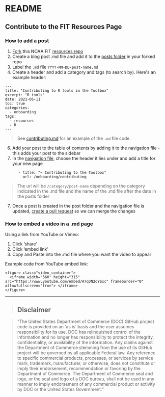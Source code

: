 # README

## Contribute to the FIT Resources Page

### How to add a post 
1. [Fork](https://docs.github.com/en/github/getting-started-with-github/quickstart/fork-a-repo) this NOAA FIT [resources repo](https://github.com/noaa-fisheries-integrated-toolbox/resources)
2. Create a blog post .md file and add it to the [posts folder](https://github.com/noaa-fisheries-integrated-toolbox/resources/tree/master/_posts) in your forked repo
3. Label the `.md` file `YYYY-MM-DD-post-name.md`
4. Create a header and add a category and tags (to search by). Here's an example header: 

```
---
title: "Contributing to R tools in the Toolbox"
excerpt: "R tools"
date: 2021-06-11
toc: true
categories:
  - onboarding
tags:
  - resources
  - R
---
```

> See [contributing.md](https://raw.githubusercontent.com/noaa-fisheries-integrated-toolbox/resources/master/_posts/2021-06-11-contributing.md) for an example of the `.md` file code.
6. Add your post to the table of contents by adding it to the navigation file - this adds your post to the sidebar
7. In the [navigation file](https://github.com/noaa-fisheries-integrated-toolbox/resources/blob/master/_data/navigation.yml), choose the header it lies under and add a title for your new page

```
      - title: "~ Contributing to the Toolbox"
        url: /onboarding/contributing    
```
> The url will be `/category/post-name` depending on the category indicated in the .md file and the name of the .md file after the date in the posts folder
7. Once a post is created in the post folder and the navigation file is updated, [create a pull request](https://docs.github.com/en/github/collaborating-with-pull-requests/proposing-changes-to-your-work-with-pull-requests/creating-a-pull-request) so we can merge the changes 
 
### How to embed a video in a .md page
Using a link from YouTube or Vimeo:
1. Click ‘share’
2. Click ‘embed link’ 
3. Copy and Paste into the .md file where you want the video to appear

Example code from YouTube embed link:
```
<figure class="video_container">
  <iframe width="560" height="315" src="https://www.youtube.com/embed/A7qDN2oYSxc" frameborder="0" allowfullscreen="true"> </iframe>
</figure>
```
 
***** *******

> ## Disclaimer

> “The United States Department of Commerce (DOC) GitHub project code is provided on an ‘as is’ basis and the user assumes responsibility for its use. DOC has relinquished control of the information and no longer has responsibility to protect the integrity, confidentiality, or availability of the information. Any claims against the Department of Commerce stemming from the use of its GitHub project will be governed by all applicable Federal law. Any reference to specific commercial products, processes, or services by service mark, trademark, manufacturer, or otherwise, does not constitute or imply their endorsement, recommendation or favoring by the Department of Commerce. The Department of Commerce seal and logo, or the seal and logo of a DOC bureau, shall not be used in any manner to imply endorsement of any commercial product or activity by DOC or the United States Government.”
